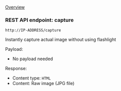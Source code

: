 [Overview](_OVERVIEW.md) 

### REST API endpoint: capture

`http://IP-ADDRESS/capture`


Instantly capture actual image without using flashlight

Payload:
- No payload needed

Response:
- Content type: `HTML`
- Content: Raw image (JPG file)
